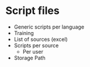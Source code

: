 # Script files

* Generic scripts per language
* Training
* List of sources (excel)
* Scripts per source
   * Per user
* Storage Path

